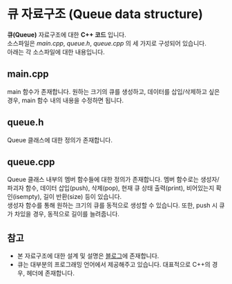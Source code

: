 큐 자료구조
(Queue data structure)
======================
  
__큐(Queue)__ 자료구조에 대한 __C++ 코드__ 입니다.  
소스파일은 _main.cpp_, _queue.h_, _queue.cpp_ 의 세 가지로 구성되어 있습니다.  
아래는 각 소스파일에 대한 내용입니다.  
  
main.cpp  
--------------------
main 함수가 존재합니다. 원하는 크기의 큐를 생성하고, 데이터를 삽입/삭제하고 싶은 경우, main 함수 내의 내용을 수정하면 됩니다.

queue.h
-------------------
Queue 클래스에 대한 정의가 존재합니다.  
  
queue.cpp
-------------------
Queue 클래스 내부의 멤버 함수들에 대한 정의가 존재합니다. 멤버 함수로는 생성자/파괴자 함수, 데이터 삽입(push), 삭제(pop), 현재 큐 상태 출력(print), 비어있는지 확인(isempty), 길이 반환(size) 등이 있습니다.  
생성자 함수를 통해 원하는 크기의 큐를 동적으로 생성할 수 있습니다. 또한, push 시 큐가 차있을 경우, 동적으로 길이를 늘려줍니다.  
  
참고
--------------------
* 본 자료구조에 대한 설계 및 설명은 [블로그](https://blog.naver.com/sioni322/222191538063)에 존재합니다.  
* 큐는 대부분의 프로그래밍 언어에서 제공해주고 있습니다. 대표적으로 C++의 경우, <queue> 헤더에 존재합니다.  

 
 
